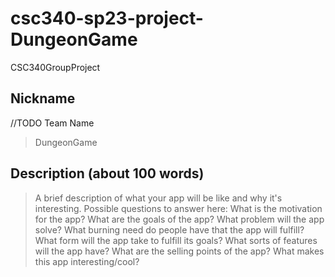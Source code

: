 # csc340-sp23-project-DungeonGame
CSC340GroupProject
## Nickname
//TODO Team Name

> DungeonGame


## Description (about 100 words)

> A brief description of what your app will be like and why it's
> interesting.
> Possible questions to answer here:
> What is the motivation for the app?
> What are the goals of the app?
> What problem will the app solve?
> What burning need do people have that the app will fulfill?
> What form will the app take to fulfill its goals?
> What sorts of features will the app have?
> What are the selling points of the app?
> What makes this app interesting/cool?
